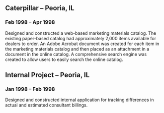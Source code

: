 ## Caterpillar – Peoria, IL
### Feb 1998 – Apr 1998

Designed and constructed a web-based marketing materials catalog. The existing paper-based catalog had approximately 2,000 items available for dealers to order. An Adobe Acrobat document was created for each item in the marketing materials catalog and then placed as an attachment in a document in the online catalog. A comprehensive search engine was created to allow users to easily search the online catalog.

## Internal Project – Peoria, IL
### Jan 1998 – Feb 1998

Designed and constructed internal application for tracking differences in actual and estimated consultant billings.